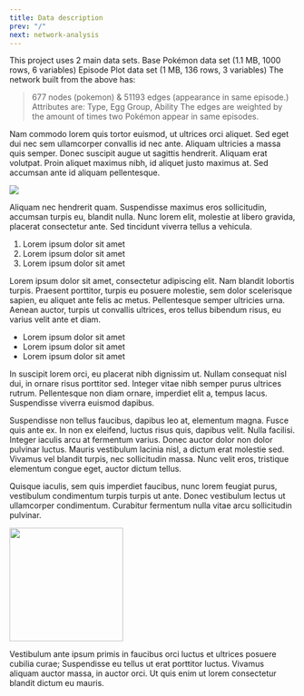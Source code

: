 ```yaml
---
title: Data description
prev: "/"
next: network-analysis
---
```


This project uses 2 main data sets.
Base Pokémon data set (1.1 MB, 1000 rows, 6 variables)
Episode Plot data set (1 MB, 136 rows, 3 variables)
The network built from the above has:

> 677 nodes (pokemon) & 51193 edges (appearance in same episode.) Attributes are: Type, Egg Group, Ability The edges are weighted by the amount of times two Pokémon appear in same episodes.

Nam commodo lorem quis tortor euismod, ut ultrices orci aliquet. Sed eget dui nec sem ullamcorper convallis id nec ante. Aliquam ultricies a massa quis semper. Donec suscipit augue ut sagittis hendrerit. Aliquam erat volutpat. Proin aliquet maximus nibh, id aliquet justo maximus at. Sed accumsan ante id aliquam pellentesque. 

![](/images/dtu-logo.png)

Aliquam nec hendrerit quam. Suspendisse maximus eros sollicitudin, accumsan turpis eu, blandit nulla. Nunc lorem elit, molestie at libero gravida, placerat consectetur ante. Sed tincidunt viverra tellus a vehicula.


1. Lorem ipsum dolor sit amet
1. Lorem ipsum dolor sit amet
1. Lorem ipsum dolor sit amet

Lorem ipsum dolor sit amet, consectetur adipiscing elit. Nam blandit lobortis turpis. Praesent porttitor, turpis eu posuere molestie, sem dolor scelerisque sapien, eu aliquet ante felis ac metus. Pellentesque semper ultricies urna. Aenean auctor, turpis ut convallis ultrices, eros tellus bibendum risus, eu varius velit ante et diam. 

* Lorem ipsum dolor sit amet
* Lorem ipsum dolor sit amet
* Lorem ipsum dolor sit amet

In suscipit lorem orci, eu placerat nibh dignissim ut. Nullam consequat nisl dui, in ornare risus porttitor sed. Integer vitae nibh semper purus ultrices rutrum. Pellentesque non diam ornare, imperdiet elit a, tempus lacus. Suspendisse viverra euismod dapibus.

Suspendisse non tellus faucibus, dapibus leo at, elementum magna. Fusce quis ante ex. In non ex eleifend, luctus risus quis, dapibus velit. Nulla facilisi. Integer iaculis arcu at fermentum varius. Donec auctor dolor non dolor pulvinar luctus. Mauris vestibulum lacinia nisl, a dictum erat molestie sed. Vivamus vel blandit turpis, nec sollicitudin massa. Nunc velit eros, tristique elementum congue eget, auctor dictum tellus. 

Quisque iaculis, sem quis imperdiet faucibus, nunc lorem feugiat purus, vestibulum condimentum turpis turpis ut ante. Donec vestibulum lectus ut ullamcorper condimentum. Curabitur fermentum nulla vitae arcu sollicitudin pulvinar.

<img src="/images/dtu-logo.png" width="200" />

Vestibulum ante ipsum primis in faucibus orci luctus et ultrices posuere cubilia curae; Suspendisse eu tellus ut erat porttitor luctus. Vivamus aliquam auctor massa, in auctor orci. Ut quis enim ut lorem consectetur blandit dictum eu mauris.